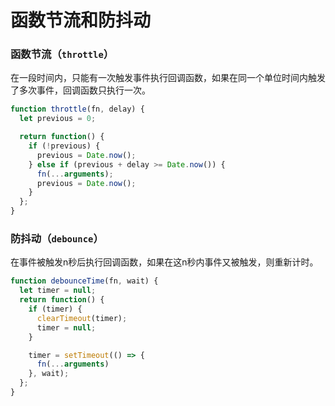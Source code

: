# 函数节流和防抖动

### 函数节流（`throttle`）

 在一段时间内，只能有一次触发事件执行回调函数，如果在同一个单位时间内触发了多次事件，回调函数只执行一次。

```javascript
function throttle(fn, delay) {
  let previous = 0;

  return function() {
    if (!previous) {
      previous = Date.now();
    } else if (previous + delay >= Date.now()) {
      fn(...arguments);
      previous = Date.now();
    }
  };
}

```



### 防抖动（`debounce`）

在事件被触发n秒后执行回调函数，如果在这n秒内事件又被触发，则重新计时。

``` javascript
function debounceTime(fn, wait) {
  let timer = null;
  return function() {
    if (timer) {
      clearTimeout(timer);
      timer = null;
    }

    timer = setTimeout(() => {
      fn(...arguments)
    }, wait);
  };
}

```

